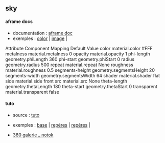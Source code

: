 ## sky

#### aframe docs
* documentation : [aframe doc](https://aframe.io/docs/1.2.0/primitives/a-sky.html)
* exemples : [color](./sky_0_color.html) | 
[image](./sky_1_image.html) | 

Attribute 	Component Mapping 	Default Value
color 	material.color 	#FFF
metalness 	material.metalness 	0
opacity 	material.opacity 	1
phi-length 	geometry.phiLength 	360
phi-start 	geometry.phiStart 	0
radius 	geometry.radius 	500
repeat 	material.repeat 	None
roughness 	material.roughness 	0.5
segments-height 	geometry.segmentsHeight 	20
segments-width 	geometry.segmentsWidth 	64
shader 	material.shader 	flat
side 	material.side 	front
src 	material.src 	None
theta-length 	geometry.thetaLength 	180
theta-start 	geometry.thetaStart 	0
transparent 	material.transparent 	false


#### tuto
* source : [tuto](https://aframe-school-textures.glitch.me/solution.html)
* exemples : [base](./landscape_0_base.html) | 
[repères](./landscape_0_base_reperes.html) | 
[repères](./landscape_full.html) | 

* [360 galerie _ notok](./landscape_2_galerie_360_notok.html)

